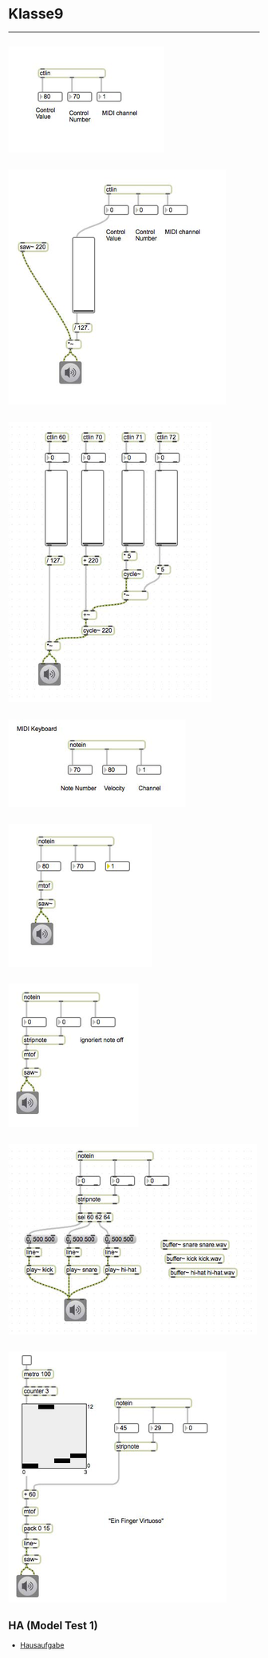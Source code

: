 # Klasse9


---
![](Klasse9/9-1.png)
---
![](Klasse9/9-2.png)
---
![](Klasse9/9-3.png)
---
![](Klasse9/9-4.png)
---
![](Klasse9/9-5.png)
---
![](Klasse9/9-6.png)
---
![](Klasse9/9-7.png)
---
![](Klasse9/9-8.png)
---

## HA (Model Test 1)

- [Hausaufgabe](Klasse9/HA.zip)
